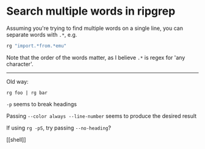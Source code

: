 
# Search multiple words in ripgrep

Assuming you're trying to find multiple words on a single line, you can separate words with `.*`, e.g.
```sh
rg "import.*from.*emu"
```

Note that the order of the words matter, as I believe `.*` is regex for 'any character'.

---

Old way:

`rg foo | rg bar`

`-p` seems to break headings

Passing `--color always --line-number` seems to produce the desired result

If using `rg -pS`, try passing `--no-heading`?

[[shell]]